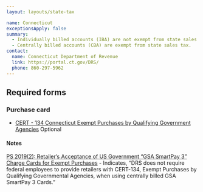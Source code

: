 ```yaml
---
layout: layouts/state-tax

name: Connecticut
exceptionsApply: false
summary:
  - Individually billed accounts (IBA) are not exempt from state sales tax.
  - Centrally billed accounts (CBA) are exempt from state sales tax.
contact:
  name: Connecticut Department of Revenue
  link: https://portal.ct.gov/DRS/
  phone: 860-297-5962
---
```


## Required forms

### Purchase card

* [CERT - 134 Connecticut Exempt Purchases by Qualifying Government Agencies](https://portal.ct.gov/DRS/Sales-Tax/Exemption-Certificates) <span class="usa-tag">Optional</span>

#### Notes

[PS 2019(2): Retailer’s Acceptance of US Government “GSA SmartPay 3” Charge Cards for Exempt Purchases](https://portal.ct.gov/-/media/DRS/Publications/pubsps/2019/PS-2019(1).pdf?la=en") - Indicates, “DRS does not require federal employees to provide retailers with CERT-134, Exempt Purchases by Qualifying Governmental Agencies, when using centrally billed GSA SmartPay 3 Cards.”
